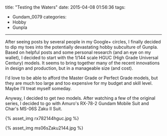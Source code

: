 title: "Testing the Waters"
date: 2015-04-08 01:56:36
tags:
- Gundam_0079
categories:
- Hobby
- Gunpla
---
After seeing posts by several people in my Google+ circles, I finally decided to dip my toes into the potentially devastating hobby subculture of Gunpla. Based on helpful posts and some personal research (and an eye on my wallet), I decided to start with the 1/144 scale HGUC (High Grade Universal Century) models. It seems to bring together many of the recent innovations in design and production, but in a manageable size (and cost).

I'd love to be able to afford the Master Grade or Perfect Grade models, but they are much too large and too expensive for my budget and skill level. Maybe I'll treat myself someday.

Anyway, I decided to get *two* models. After watching a few of the original series, I decided to go with Amuro's RX-78-2 Gundam Mobile Suit and Char's MS-06S Zaku II Suit.

{% asset_img rx782144hguc.jpg %}

{% asset_img ms06sZaku2144.jpg %}

